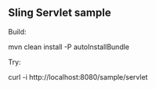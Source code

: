 ## Sling Servlet sample

Build:

mvn clean install -P autoInstallBundle


Try:

curl -i http://localhost:8080/sample/servlet
